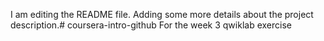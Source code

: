 I am editing the README file. Adding some more details about the project description.# coursera-intro-github
For the week 3 qwiklab exercise 
